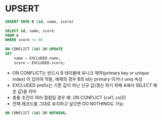# UPSERT

```sql
INSERT INTO B (id, name, score)
---
SELECT id, name, score
FROM A
WHERE score >= 80
---
ON CONFLICT (id) DO UPDATE
SET
    name = EXCLUDED.name,
    score = EXCLUDED.score;
```

- ON CONFLICT는 반드시 B 테이블에 유니크 제약(primary key or unique index) 이 있어야 작동, 예제의 경우 B의 id는 primary 이거나 uniq 속성
- EXCLUDED prefix는 기존 값이 아닌 신규 값(갱신 하기 위해 A에서 SELECT 해온 값)을 의미
- 충돌 조건이 여러 컬럼일 경우 예: ON CONFLICT (col1, col2)
- 전체 레코드를 그대로 유지하고 싶으면 DO NOTHING도 가능:

```sql
ON CONFLICT (id) DO NOTHING;
```
